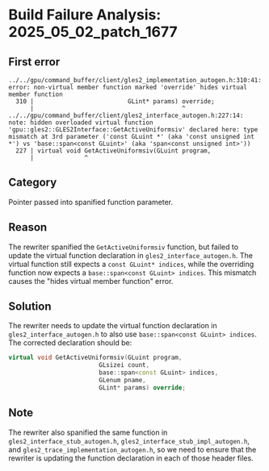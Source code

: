 # Build Failure Analysis: 2025_05_02_patch_1677

## First error

```
../../gpu/command_buffer/client/gles2_implementation_autogen.h:310:41: error: non-virtual member function marked 'override' hides virtual member function
  310 |                          GLint* params) override;
      |                                         ^
../../gpu/command_buffer/client/gles2_interface_autogen.h:227:14: note: hidden overloaded virtual function 'gpu::gles2::GLES2Interface::GetActiveUniformsiv' declared here: type mismatch at 3rd parameter ('const GLuint *' (aka 'const unsigned int *') vs 'base::span<const GLuint>' (aka 'span<const unsigned int>'))
  227 | virtual void GetActiveUniformsiv(GLuint program,
      |              ^
```

## Category
Pointer passed into spanified function parameter.

## Reason
The rewriter spanified the `GetActiveUniformsiv` function, but failed to update the virtual function declaration in `gles2_interface_autogen.h`. The virtual function still expects a `const GLuint* indices`, while the overriding function now expects a `base::span<const GLuint> indices`.  This mismatch causes the "hides virtual member function" error.

## Solution
The rewriter needs to update the virtual function declaration in `gles2_interface_autogen.h` to also use `base::span<const GLuint> indices`. The corrected declaration should be:

```c++
virtual void GetActiveUniformsiv(GLuint program,
                         GLsizei count,
                         base::span<const GLuint> indices,
                         GLenum pname,
                         GLint* params) override;
```

## Note
The rewriter also spanified the same function in `gles2_interface_stub_autogen.h`, `gles2_interface_stub_impl_autogen.h`, and `gles2_trace_implementation_autogen.h`, so we need to ensure that the rewriter is updating the function declaration in each of those header files.